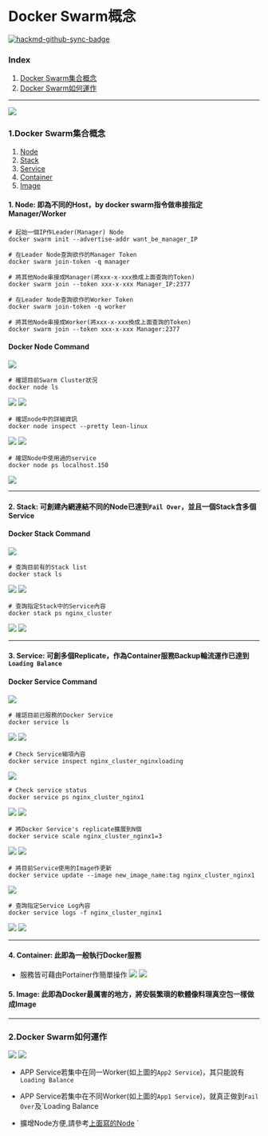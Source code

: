 Docker Swarm概念
====


[![hackmd-github-sync-badge](https://hackmd.io/XcvuSEGBSZq7XNcpLE0dQQ/badge)](https://hackmd.io/XcvuSEGBSZq7XNcpLE0dQQ)

### Index

1. [Docker Swarm集合概念](#docker_swarm) 
2. [Docker Swarm如何運作](#docker_work)

----
<a name="docker_swarm"/>

![](https://i.imgur.com/AFYOKlR.png)

### 1.Docker Swarm集合概念

1. [Node](#node)
2. [Stack](#stack)
3. [Service](#service)
4. [Container](#container)
5. [Image](#image)

<a name="node"/>

#### 1. Node: 即為不同的Host，by docker swarm指令做串接指定Manager/Worker
```
# 起始一個IP作Leader(Manager) Node
docker swarm init --advertise-addr want_be_manager_IP

# 在Leader Node查詢欲作的Manager Token
docker swarm join-token -q manager

# 將其他Node串接成Manager(將xxx-x-xxx換成上面查詢的Token)
docker swarm join --token xxx-x-xxx Manager_IP:2377

# 在Leader Node查詢欲作的Worker Token
docker swarm join-token -q worker

# 將其他Node串接成Worker(將xxx-x-xxx換成上面查詢的Token)
docker swarm join --token xxx-x-xxx Manager:2377
```

#### Docker Node Command

![](https://i.imgur.com/buomGvs.png)

```
# 確認目前Swarm Cluster狀況
docker node ls
```

![](https://i.imgur.com/xAUJ7R4.png)
![](https://i.imgur.com/EM8SEy3.png)


```
# 確認node中的詳細資訊
docker node inspect --pretty leon-linux
```

![](https://i.imgur.com/bj5XvQb.png)
![](https://i.imgur.com/ZOve6Sp.png)

```
# 確認Node中使用過的service
docker node ps localhost.150
```

![](https://i.imgur.com/KsJ6yrY.png)


---

<a name="stack"/>

#### 2. Stack: 可創建內網連結不同的Node已達到`Fail Over`，並且一個Stack含多個Service

#### Docker Stack Command
![](https://i.imgur.com/LeHkAVN.png)


```
# 查詢目前有的Stack list
docker stack ls 
```

![](https://i.imgur.com/Fx4odRv.png)
![](https://i.imgur.com/sspElQ8.png)

```
# 查詢指定Stack中的Service內容
docker stack ps nginx_cluster
```
![](https://i.imgur.com/AOT0qG3.png)
![](https://i.imgur.com/4Uv8vOk.png)

---

<a name="service"/>

#### 3. Service: 可創多個Replicate，作為Container服務Backup輪流運作已達到`Loading Balance`

#### Docker Service Command
![](https://i.imgur.com/8KZughf.png)


```
# 確認目前已服務的Docker Service
docker service ls
```

![](https://i.imgur.com/nJF4fCl.png)
![](https://i.imgur.com/18d5yrH.png)

```
# Check Service細項內容
docker service inspect nginx_cluster_nginxloading
```

![](https://i.imgur.com/EX4FR1A.png)

```
# Check service status
docker service ps nginx_cluster_nginx1
```
![](https://i.imgur.com/weX2z9L.png)
![](https://i.imgur.com/hN3L97W.png)

```
# 將Docker Service's replicate擴展到N個
docker service scale nginx_cluster_nginx1=3
```
![](https://i.imgur.com/kbrNCw6.png)
![](https://i.imgur.com/BJFxKTg.png)

```
# 將目前Service使用的Image作更新
docker service update --image new_image_name:tag nginx_cluster_nginx1
```

![](https://i.imgur.com/RnopoLU.png)


```
# 查詢指定Service Log內容
docker service logs -f nginx_cluster_nginx1
```

![](https://i.imgur.com/FvaPUgT.png)
![](https://i.imgur.com/bqRpMfa.png)

---

<a name="container"/>

#### 4. Container: 此即為一般執行Docker服務

* 服務皆可藉由Portainer作簡單操作
![](https://i.imgur.com/fcIsTJb.png)
![](https://i.imgur.com/TtiZ1cU.png)


<a name="image"/>

#### 5. Image: 此即為Docker最厲害的地方，將安裝繁瑣的軟體像料理真空包一樣做成Image

----

<a name="docker_work"/>

### 2.Docker Swarm如何運作

![](https://i.imgur.com/ByHkmC0.png)
![](https://i.imgur.com/2B4cC4c.png)

* APP Service若集中在同一Worker(如上圖的`App2 Service`)，其只能說有`Loading Balance`

* APP Service若集中在不同Worker(如上圖的`App1 Service`)，就真正做到`Fail Over`及`Loading Balance

* 擴增Node方便,請參考[上面寫的Node](#node)
`

